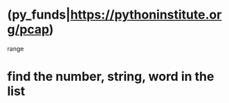 # (py_funds|<https://pythoninstitute.org/pcap>)
range 

# find the number, string, word in the list 
#
